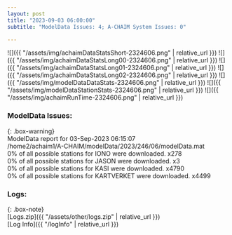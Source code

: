```yaml
---
layout: post
title: "2023-09-03 06:00:00"
subtitle: "ModelData Issues: 4; A-CHAIM System Issues: 0"

---
```


![]({{ "/assets/img/achaimDataStatsShort-2324606.png" | relative_url }})
![]({{ "/assets/img/achaimDataStatsLong00-2324606.png" | relative_url }})
![]({{ "/assets/img/achaimDataStatsLong01-2324606.png" | relative_url }})
![]({{ "/assets/img/achaimDataStatsLong02-2324606.png" | relative_url }})
![]({{ "/assets/img/modelDataDataStats-2324606.png" | relative_url }})
![]({{ "/assets/img/modelDataStationStats-2324606.png" | relative_url }})
![]({{ "/assets/img/achaimRunTime-2324606.png" | relative_url }})


### ModelData Issues:  
  
{: .box-warning}  
 ModelData report for 03-Sep-2023 06:15:07   
 /home2/achaim1/A-CHAIM/modelData/2023/246/06/modelData.mat   
 0% of all possible stations for IONO were downloaded. x278   
 0% of all possible stations for JASON were downloaded. x3   
 0% of all possible stations for KASI were downloaded. x4790   
 0% of all possible stations for KARTVERKET were downloaded. x4499   
  


### Logs:  
  
{: .box-note}  
[Logs.zip]({{ "/assets/other/logs.zip" | relative_url }})  
[Log Info]({{ "/logInfo" | relative_url }})  

